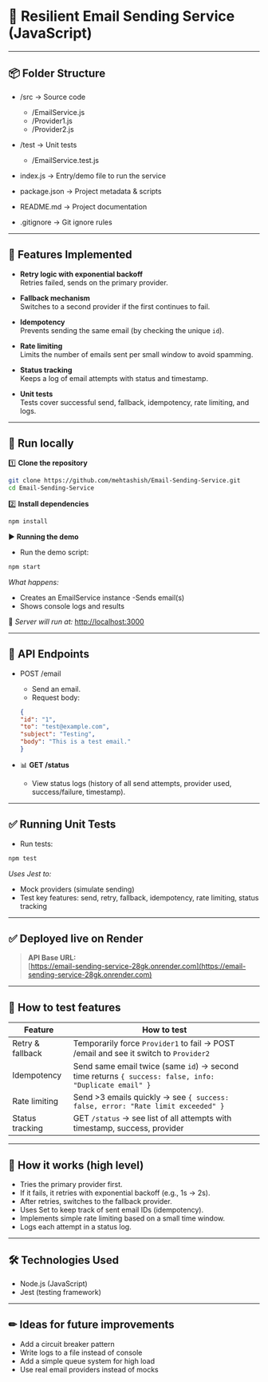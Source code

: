 # 📧 Resilient Email Sending Service (JavaScript)

---

## 📦 Folder Structure

- /src → Source code
  - /EmailService.js
  - /Provider1.js
  - /Provider2.js
  
- /test → Unit tests
  - /EmailService.test.js

- index.js → Entry/demo file to run the service
- package.json → Project metadata & scripts
- README.md → Project documentation
- .gitignore → Git ignore rules

---

## 🚀 Features Implemented

- **Retry logic with exponential backoff**  
  Retries failed, sends on the primary provider.

- **Fallback mechanism**  
  Switches to a second provider if the first continues to fail.

- **Idempotency**  
  Prevents sending the same email (by checking the unique `id`).

- **Rate limiting**  
  Limits the number of emails sent per small window to avoid spamming.

- **Status tracking**  
  Keeps a log of email attempts with status and timestamp.

- **Unit tests**  
  Tests cover successful send, fallback, idempotency, rate limiting, and logs.

---

## 🚀 Run locally

1️⃣ **Clone the repository**
```bash
git clone https://github.com/mehtashish/Email-Sending-Service.git
cd Email-Sending-Service
```

2️⃣ **Install dependencies**
```bash
npm install
```

▶ **Running the demo**
- Run the demo script:
```bash
npm start
```

*What happens:*
- Creates an EmailService instance
-Sends email(s)
- Shows console logs and results

🔲 *Server will run at:*
[http://localhost:3000](http://localhost:3000)

---

## 🧪 API Endpoints
- POST /email
  - Send an email.
  - Request body:
  ```json
  {
  "id": "1",
  "to": "test@example.com",
  "subject": "Testing",
  "body": "This is a test email."
  }
  ```

- 📊 **GET /status**
  - View status logs (history of all send attempts, provider used, success/failure, timestamp).

---

## ✅ Running Unit Tests
- Run tests:
```bash
npm test
```

*Uses Jest to:*
- Mock providers (simulate sending)
- Test key features: send, retry, fallback, idempotency, rate limiting, status tracking

---

## ✅ Deployed live on Render  
> **API Base URL:**  
> [https://email-sending-service-28gk.onrender.com](https://email-sending-service-28gk.onrender.com)

---

## 🧪 How to test features

| Feature        | How to test |
|----------------|-------------|
| Retry & fallback | Temporarily force `Provider1` to fail → POST /email and see it switch to `Provider2` |
| Idempotency | Send same email twice (same `id`) → second time returns `{ success: false, info: "Duplicate email" }` |
| Rate limiting | Send >3 emails quickly → see `{ success: false, error: "Rate limit exceeded" }` |
| Status tracking | GET `/status` → see list of all attempts with timestamp, success, provider |

---

## 🧰 How it works (high level)
- Tries the primary provider first.
- If it fails, it retries with exponential backoff (e.g., 1s → 2s).
- After retries, switches to the fallback provider.
- Uses Set to keep track of sent email IDs (idempotency).
- Implements simple rate limiting based on a small time window.
- Logs each attempt in a status log.

---

## 🛠 Technologies Used
- Node.js (JavaScript)
- Jest (testing framework)

---

## ✏ Ideas for future improvements
- Add a circuit breaker pattern
- Write logs to a file instead of console
- Add a simple queue system for high load
- Use real email providers instead of mocks
